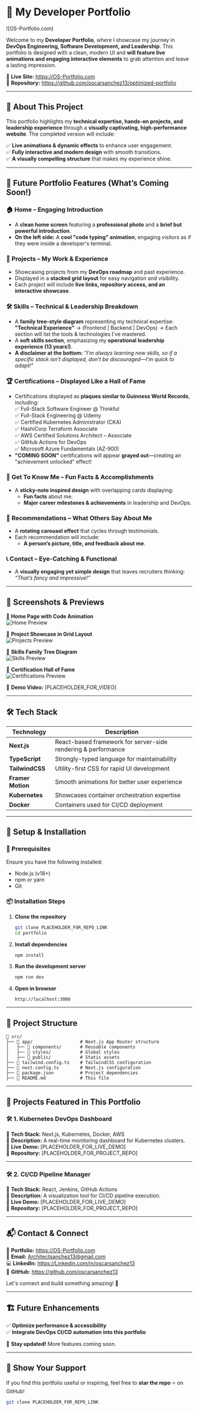 # 🚀 My Developer Portfolio  
![OS-Portfolio.com)  

Welcome to my **Developer Portfolio**, where I showcase my journey in **DevOps Engineering, Software Development, and Leadership**. This portfolio is designed with a clean, modern UI and **will feature live animations and engaging interactive elements** to grab attention and leave a lasting impression.  

🔗 **Live Site:** https://OS-Portfolio.com  
📂 **Repository:** https://github.com/oscarsanchez13/optimized-portfolio 

---

## 🎯 **About This Project**  

This portfolio highlights my **technical expertise, hands-on projects, and leadership experience** through a **visually captivating, high-performance website**. The completed version will include:  

✅ **Live animations & dynamic effects** to enhance user engagement.  
✅ **Fully interactive and modern design** with smooth transitions.  
✅ **A visually compelling structure** that makes my experience shine.  

---

## 🌟 **Future Portfolio Features (What’s Coming Soon!)**  

### 🏠 **Home** – Engaging Introduction  
- A **clean home screen** featuring a **professional photo** and a **brief but powerful introduction**.  
- **On the left side:** A **cool "code typing" animation**, engaging visitors as if they were inside a developer's terminal.  

### 📂 **Projects** – My Work & Experience  
- Showcasing projects from my **DevOps roadmap** and past experience.  
- Displayed in a **stacked grid layout** for easy navigation and visibility.  
- Each project will include **live links, repository access, and an interactive showcase**.  

### 🛠 **Skills** – Technical & Leadership Breakdown  
- A **family tree-style diagram** representing my technical expertise:  
  **"Technical Experience"** → (Frontend | Backend | DevOps) → Each section will list the tools & technologies I've mastered.  
- A **soft skills section**, emphasizing my **operational leadership experience (13 years!)**.  
- **A disclaimer at the bottom:** *"I’m always learning new skills, so if a specific stack isn’t displayed, don’t be discouraged—I'm quick to adapt!"*  

### 🏆 **Certifications** – Displayed Like a Hall of Fame  
- Certifications displayed as **plaques similar to Guinness World Records**, including:  
  ✅ Full-Stack Software Engineer @ Thinkful  
  ✅ Full-Stack Engineering @ Udemy  
  ✅ Certified Kubernetes Administrator (CKA)  
  ✅ HashiCorp Terraform Associate  
  ✅ AWS Certified Solutions Architect – Associate  
  ✅ GitHub Actions for DevOps  
  ✅ Microsoft Azure Fundamentals (AZ-900)  
- **"COMING SOON"** certifications will appear **grayed out**—creating an "achievement unlocked" effect!  

### 📝 **Get To Know Me** – Fun Facts & Accomplishments  
- A **sticky-note inspired design** with overlapping cards displaying:  
  - **Fun facts** about me.  
  - **Major career milestones & achievements** in leadership and DevOps.  

### 💬 **Recommendations** – What Others Say About Me  
- A **rotating carousel effect** that cycles through testimonials.  
- Each recommendation will include:  
  - **A person’s picture, title, and feedback about me**.  

### 📞 **Contact** – Eye-Catching & Functional  
- A **visually engaging yet simple design** that leaves recruiters thinking:  
  *“That’s fancy and impressive!”*  

---

## 📸 **Screenshots & Previews**  
🔹 **Home Page with Code Animation**  
![Home Preview](PLACEHOLDER_FOR_IMAGE)  

🔹 **Project Showcase in Grid Layout**  
![Projects Preview](PLACEHOLDER_FOR_IMAGE)  

🔹 **Skills Family Tree Diagram**  
![Skills Preview](PLACEHOLDER_FOR_IMAGE)  

🔹 **Certification Hall of Fame**  
![Certifications Preview](PLACEHOLDER_FOR_IMAGE)  

🚀 **Demo Video:** [PLACEHOLDER_FOR_VIDEO]  

---

## 🛠 **Tech Stack**  

| Technology | Description |
|------------|------------|
| **Next.js** | React-based framework for server-side rendering & performance |
| **TypeScript** | Strongly-typed language for maintainability |
| **TailwindCSS** | Utility-first CSS for rapid UI development |
| **Framer Motion** | Smooth animations for better user experience |
| **Kubernetes** | Showcases container orchestration expertise |
| **Docker** | Containers used for CI/CD deployment |

---

## 🚀 **Setup & Installation**  

### **🔧 Prerequisites**  
Ensure you have the following installed:  
- Node.js (v18+)  
- npm or yarn  
- Git  

### **📦 Installation Steps**  
1. **Clone the repository**  
   ```bash
   git clone PLACEHOLDER_FOR_REPO_LINK
   cd portfolio

2. **Install dependencies**
   ```bash
   npm install

3. **Run the development server**
   ```bash
   npm run dev

4. **Open in browser**
   ```arduino
   http://localhost:3000

---

## 📂 **Project Structure**
```
📂 src/
├── 📂 app/                  # Next.js App Router structure
│   ├── 📂 components/       # Reusable components
│   ├── 📂 styles/           # Global styles
│   ├── 📂 public/           # Static assets
├── 📄 tailwind.config.ts    # TailwindCSS configuration
├── 📄 next.config.ts        # Next.js configuration
├── 📄 package.json          # Project dependencies
├── 📄 README.md             # This file
```
---

## 📌 **Projects Featured in This Portfolio**  

### 🛠 **1. Kubernetes DevOps Dashboard**  
📌 **Tech Stack:** Next.js, Kubernetes, Docker, AWS  
📌 **Description:** A real-time monitoring dashboard for Kubernetes clusters.  
🔗 **Live Demo:** [PLACEHOLDER_FOR_LIVE_DEMO]  
📂 **Repository:** [PLACEHOLDER_FOR_PROJECT_REPO]  

---

### 🛠 **2. CI/CD Pipeline Manager**  
📌 **Tech Stack:** React, Jenkins, GitHub Actions  
📌 **Description:** A visualization tool for CI/CD pipeline execution.  
🔗 **Live Demo:** [PLACEHOLDER_FOR_LIVE_DEMO]  
📂 **Repository:** [PLACEHOLDER_FOR_PROJECT_REPO]  

---

## 📬 **Contact & Connect**  

💼 **Portfolio:** https://OS-Portfolio.com  
📧 **Email:** Architectsanchez13@gmail.com  
💻 **LinkedIn:** https://Linkedin.com/in/oscarsanchez13  
🐙 **GitHub:** https://github.com/oscarsanchez13 

Let's connect and build something amazing! 🚀  

---

## 🏗 **Future Enhancements**  
✅ **Optimize performance & accessibility**  
✅ **Integrate DevOps CI/CD automation into this portfolio**  

🔗 **Stay updated!** More features coming soon.

---

## 🌟 **Show Your Support**  
If you find this portfolio useful or inspiring, feel free to **star the repo** ⭐ on GitHub!  

```bash
git clone PLACEHOLDER_FOR_REPO_LINK
